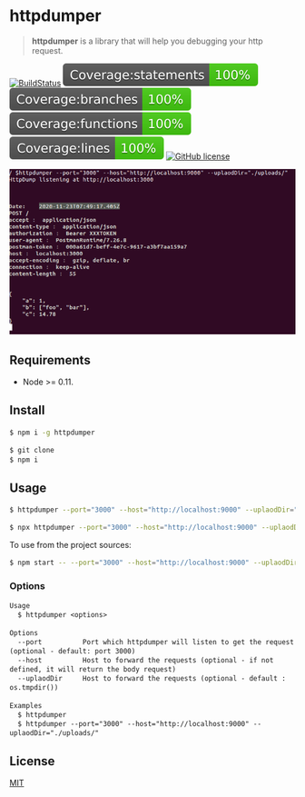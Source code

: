 # httpdumper

> **httpdumper** is a library that will help you debugging your http request. 

[![BuildStatus](https://github.com/Merlier/httpdumper/workflows/test/badge.svg)](https://github.com/Merlier/httpdumper/actions?query=workflow%3Atest)
[![Statements](https://raw.githubusercontent.com/Merlier/httpdumper/main/coverage/badge-statements.svg)](https://github.com/Merlier/httpdumper/actions?query=workflow%3Atest)
[![Branches](https://raw.githubusercontent.com/Merlier/httpdumper/main/coverage/badge-branches.svg)](https://github.com/Merlier/httpdumper/actions?query=workflow%3Atest) 
[![Functions](https://raw.githubusercontent.com/Merlier/httpdumper/main/coverage/badge-functions.svg)](https://github.com/Merlier/httpdumper/actions?query=workflow%3Atest) 
[![Lines](https://raw.githubusercontent.com/Merlier/httpdumper/main/coverage/badge-lines.svg)](https://github.com/Merlier/httpdumper/actions?query=workflow%3Atest)
[![GitHub license](https://img.shields.io/badge/license-MIT-blue.svg)](https://github.com/merlier/httpdumper/blob/main/LICENSE)

![screen](https://raw.githubusercontent.com/Merlier/httpdumper/main/screen.png)

## Requirements

* Node >= 0.11.

## Install

```bash
$ npm i -g httpdumper
```

```bash
$ git clone
$ npm i
```

## Usage

```bash
$ httpdumper --port="3000" --host="http://localhost:9000" --uplaodDir="./uploads/"
```

```bash
$ npx httpdumper --port="3000" --host="http://localhost:9000" --uplaodDir="./uploads/"
```

To use from the project sources:
```bash
$ npm start -- --port="3000" --host="http://localhost:9000" --uplaodDir="./uploads/"
```

### Options

```
Usage
  $ httpdumper <options>

Options
  --port          Port which httpdumper will listen to get the request (optional - default: port 3000)
  --host          Host to forward the requests (optional - if not defined, it will return the body request)
  --uplaodDir     Host to forward the requests (optional - default : os.tmpdir())

Examples
  $ httpdumper
  $ httpdumper --port="3000" --host="http://localhost:9000" --uplaodDir="./uploads/"
```

## License

[MIT](https://github.com/merlier/httpdumper/blob/main/LICENSE)
